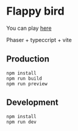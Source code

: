 # Flappy bird

You can play [here](https://rojerv.github.io/flappybird/)

Phaser + typeccript + vite

## Production

```
npm install
npm run build
npm run preview
```

## Development

```
npm install
npm run dev
```
